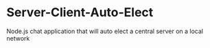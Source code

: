 # Server-Client-Auto-Elect
Node.js chat application that will auto elect a central server on a local network
